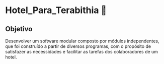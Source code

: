 # Hotel_Para_Terabithia 🏨

## Objetivo
Desenvolver um software modular composto por módulos independentes, que foi construído a partir de diversos programas, com o propósito de satisfazer as necessidades e facilitar as tarefas dos colaboradores de um hotel. 

